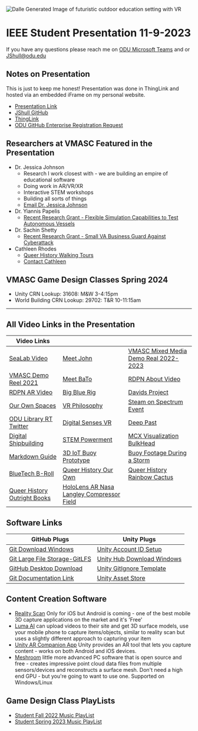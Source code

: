 ![Dalle Generated Image of futuristic outdoor education setting with VR](./Images/DalleHeaderVRFuture.png)

# IEEE Student Presentation 11-9-2023

If you have any questions please reach me on [ODU Microsoft Teams](https://teams.microsoft.com/l/chat/0/0?users=jshull@odu.edu) and or [JShull@odu.edu](mailto:jshull@odu.edu)

## Notes on Presentation

This is just to keep me honest! Presentation was done in ThingLink and hosted via an embedded iFrame on my personal website.

* [Presentation Link](https://fuzzphyte.com/ieee-presentation-2023)
* [JShull GitHub](https://github.com/jshull)
* [ThingLink](https://www.thinglink.com/home)
* [ODU GitHub Enterprise Registration Request](mailto:jshull@odu.edu?subject=Give%20me%20the%20Git!)

## Researchers at VMASC Featured in the Presentation

* Dr. Jessica Johnson
  * Research I work closest with - we are building an empire of educational software
  * Doing work in AR/VR/XR
  * Interactive STEM workshops
  * Building all sorts of things
  * [Email Dr. Jessica Johnson](mailto:j17johnso@odu.edu?subject=Team%20WaterGame!)
* Dr. Yiannis Papelis
  * [Recent Research Grant - Flexible Simulation Capabilities to Test Autonomous Vessels](https://www.odu.edu/article/odu-researcher-awarded-2-million-navy-project-to-develop-flexible-simulation-capabilities)
* Dr. Sachin Shetty
  * [Recent Research Grant - Small VA Business Guard Against Cyberattack](https://www.odu.edu/article/odu-awarded-1m-to-help-small-va-businesses-guard-against-cyberattacks)
* Cathleen Rhodes
  * [Queer History Walking Tours](https://sites.wp.odu.edu/tqhp/queer-walking-tour/)
  * [Contact Cathleen](https://www.odu.edu/directory/cathleen-rhodes)

## VMASC Game Design Classes Spring 2024

* Unity CRN Lookup: 31608: M&W 3-4:15pm
* World Building CRN Lookup: 29702: T&R 10-11:15am

<div style="page-break-before: always;"></div>

---

## All Video Links in the Presentation

| Video Links                                        |                    |                    |
| -------------------------------------------------- | ------------------ | ------------------ |
| [SeaLab Video](https://youtu.be/R9Cvacq7F-k)       | [Meet John](https://youtu.be/F-wHUHyhsLw)      | [VMASC Mixed Media Demo Real 2022-2023](https://youtu.be/LwdVYwTPNq8) |
| [VMASC Demo Reel 2021](https://youtu.be/bSq05E9b9b8) | [Meet BaTo](https://youtu.be/0JeCrMqDwbY)     | [RDPN About Video](https://youtu.be/uK4vt8Ct8DI) |
| [RDPN AR Video](https://youtu.be/oJ8t6WAH50o)        | [Big Blue Rig](https://youtu.be/WJ4EAgzgnSk) | [Davids Project](https://youtu.be/E_920zR2QYo) |
| [Our Own Spaces](https://eportfolio4.wixsite.com/our-own-spaces) | [VR Philosophy](https://youtu.be/MoGW3ySNRqg) | [Steam on Spectrum Event](https://youtu.be/BYAkRZobPf4) |
| [ODU Library RT Twitter](https://youtu.be/L7-TkfYY18I) | [Digital Senses VR](https://youtu.be/pHXWePXuvr0) | [Deep Past](https://youtu.be/7S_oFlLmUNg) |
| [Digital Shipbuilding](https://youtu.be/aapmfbH45Cs) | [STEM Powerment](https://youtu.be/riORyvk4nVI) | [MCX Visualization BulkHead](https://youtu.be/y4-URzIZdes) |
| [Markdown Guide](https://www.markdownguide.org/)  | [3D IoT Buoy Prototype](https://skfb.ly/oErsu) | [Buoy Footage During a Storm](https://youtu.be/NNBuwf-SIOs) |
| [BlueTech B-Roll](https://youtu.be/ukfFVaSchXs)      | [Queer History Our Own](https://youtu.be/KtXFXkhwA00) | [Queer History Rainbow Cactus](https://youtu.be/8foa5nbURus) |
| [Queer History Outright Books](https://youtu.be/nQzyDm9at6c) | [HoloLens AR Nasa Langley Compressor Field](https://youtu.be/U_TpdZAtv_Y) |                    |

## Software Links

| GitHub Plugs                                       | Unity Plugs                                      |
| -------------------------------------------------- | -------------------------------------------------- |
| [Git Download Windows](https://git-scm.com/download/win) | [Unity Account ID Setup](https://id.unity.com/en/conversations/c2016f3e-64f8-49dd-aab3-7dbbd1246252001f?view=register) |
| [Git Large File Storage-GitLFS](https://git-lfs.com/) | [Unity Hub Download Windows](https://public-cdn.cloud.unity3d.com/hub/prod/UnityHubSetup.exe?_ga=2.84960474.216678318.1673466041-215617741.1670276335&_gac=1.186748634.1671739732.CjwKCAiAnZCdBhBmEiwA8nDQxejInOjjSGflQNg_ljlR4V4ugOfktvmxEWIGjm1D-1quNhOBbgzWUBoCWtMQAvD_BwE) |
| [GitHub Desktop Download](https://desktop.github.com/) | [Unity GitIgnore Template](https://github.com/github/gitignore/blob/main/Unity.gitignore) |
| [Git Documentation Link](https://git-scm.com/docs) | [Unity Asset Store](https://assetstore.unity.com/) |

## Content Creation Software

* [Reality Scan](https://www.unrealengine.com/en-US/blog/realityscan-is-now-free-to-download-on-ios) Only for iOS but Android is coming - one of the best mobile 3D capture applications on the market and it's 'Free'
* [Luma AI](https://lumalabs.ai/) can upload videos to their site and get 3D surface models, use your mobile phone to capture items/objects, similar to reality scan but uses a slightly different approach to capturing your item
* [Unity AR Companion App](https://blog.unity.com/technology/the-ar-companion-app-is-now-available) Unity provides an AR tool that lets you capture content - works on both Android and iOS devices.
* [Meshroom](https://alicevision.org/#meshroom) little more advanced PC software that is open source and free - creates impressive point cloud data files from multiple sensors/devices and reconstructs a surface mesh. Don't need a high end GPU - but you're going to want to use one. Supported on Windows/Linux

## Game Design Class PlayLists

* [Student Fall 2022 Music PlayList](https://music.apple.com/us/playlist/game-395-23699/pl.u-xlyNEdNCDpkae)
* [Student Spring 2023 Music PlayList](https://music.apple.com/us/playlist/game395-odu-33915/pl.u-KVXBk1vFRmZPd)
